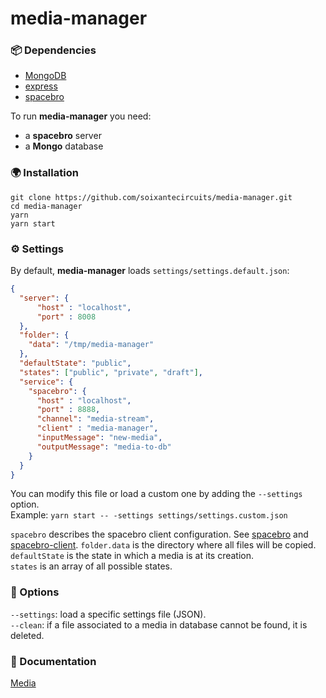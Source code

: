 # media-manager

### 📦 Dependencies

* [MongoDB](https://docs.mongodb.com/manual/)
* [express](https://expressjs.com)
* [spacebro](https://github.com/spacebro/spacebro)

To run **media-manager** you need:
- a **spacebro** server
- a **Mongo** database

### 🌍 Installation

`git clone https://github.com/soixantecircuits/media-manager.git`  
`cd media-manager`  
`yarn`  
`yarn start`  

### ⚙ Settings

By default, **media-manager** loads `settings/settings.default.json`:
```json
{
  "server": {
      "host" : "localhost",
      "port" : 8008
  },
  "folder": {
    "data": "/tmp/media-manager"
  },
  "defaultState": "public",
  "states": ["public", "private", "draft"],
  "service": {
    "spacebro": {
      "host" : "localhost",
      "port" : 8888,
      "channel": "media-stream",
      "client" : "media-manager",
      "inputMessage": "new-media",
      "outputMessage": "media-to-db"
    }
  }
}
```
You can modify this file or load a custom one by adding the `--settings` option.  
Example: `yarn start -- -settings settings/settings.custom.json`

`spacebro` describes the spacebro client configuration. See [spacebro](https://github.com/spacebro/spacebro) and [spacebro-client](https://github.com/spacebro/spacebro-client).
`folder.data` is the directory where all files will be copied.  
`defaultState` is the state in which a media is at its creation.  
`states` is an array of all possible states.  

### 💬 Options

`--settings`: load a specific settings file (JSON).  
`--clean`: if a file associated to a media in database cannot be found, it is deleted.  

### 📖 Documentation

[Media](/documentation/MEDIA.md)

